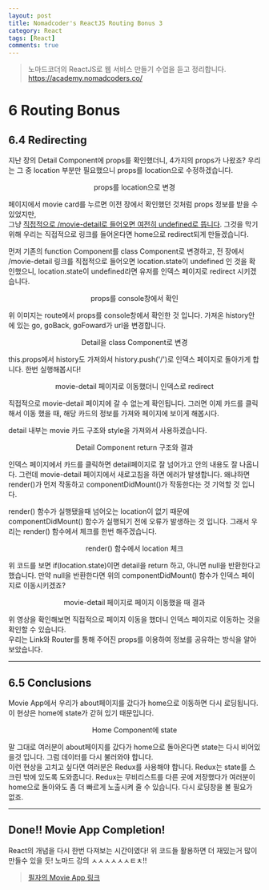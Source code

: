 ```yaml
---
layout: post
title: Nomadcoder's ReactJS Routing Bonus 3
category: React
tags: [React]
comments: true
---
```


> 노마드코더의 ReactJS로 웹 서비스 만들기 수업을 듣고 정리합니다. <https://academy.nomadcoders.co/>

# 6 Routing Bonus

## 6.4 Redirecting

지난 장의 Detail Component에 props를 확인했더니, 4가지의 props가 나왔죠? 우리는 그 중 location 부분만 필요했으니 props를 location으로 수정하겠습니다.

<center>
<figure>
<img src="/assets/post-img/react/nomad_react_6-14.jpg" alt="">
<figcaption>props를 location으로 변경</figcaption>
</figure>
</center>

페이지에서 movie card를 누르면 이전 장에서 확인했던 것처럼 props 정보를 받을 수 있었지만,  
그냥 <u>직접적으로 /movie-detail로 들어오면 여전히 undefined로 뜹니다</u>. 그것을 막기 위해 우리는 직접적으로 링크를 들어온다면 home으로 redirect되게 만들겠습니다.

먼저 기존의 function Component를 class Component로 변경하고, 전 장에서 /movie-detail 링크를 직접적으로 들어오면 location.state이 undefined 인 것을 확인했으니, location.state이 undefined라면 유저를 인덱스 페이지로 redirect 시키겠습니다.

<center>
<figure>
<img src="/assets/post-img/react/nomad_react_6-16.jpg" alt="">
<figcaption>props를 console창에서 확인</figcaption>
</figure>
</center>

위 이미지는 route에서 props를 console창에서 확인한 것 입니다. 가져온 history안에 있는 go, goBack, goFoward가 url을 변경합니다.  

<center>
<figure>
<img src="/assets/post-img/react/nomad_react_6-15.jpg" alt="">
<figcaption>Detail을 class Component로 변경</figcaption>
</figure>
</center>

this.props에서 history도 가져와서 history.push('/')로 인덱스 페이지로 돌아가게 합니다. 한번 실행해봅시다!

<center>
<figure>
<img src="/assets/post-img/react/nomad_react_6-16.jpg" alt="">
<figcaption>movie-detail 페이지로 이동했더니 인덱스로 redirect</figcaption>
</figure>
</center>

직접적으로 movie-detail 페이지에 갈 수 없는게 확인됩니다. 그러면 이제 카드를 클릭해서 이동 했을 때, 해당 카드의 정보를 가져와 페이지에 보이게 해봅시다.

detail 내부는 movie 카드 구조와 style을 가져와서 사용하겠습니다. 

<center>
<figure>
<img src="/assets/post-img/react/nomad_react_6-17.jpg" alt="">
<figcaption>Detail Component return 구조와 결과</figcaption>
</figure>
</center>

인덱스 페이지에서 카드를 클릭하면 detail페이지로 잘 넘어가고 안의 내용도 잘 나옵니다. 그런데 movie-detail 페이지에서 새로고침을 하면 에러가 발생합니다. 왜냐하면 render()가 먼저 작동하고 componentDidMount()가 작동한다는 것 기억할 것 입니다.  

render() 함수가 실행됐을때 넘어오는 location이 없기 때문에 componentDidMount() 함수가 실행되기 전에 오류가 발생하는 것 입니다. 그래서 우리는 render() 함수에서 체크를 한번 해주겠습니다.

<center>
<figure>
<img src="/assets/post-img/react/nomad_react_6-18.jpg" alt="">
<figcaption>render() 함수에서 location 체크</figcaption>
</figure>
</center>

위 코드를 보면 if(location.state)이면 detail을 return 하고, 아니면 null을 반환한다고 했습니다. 만약 null을 반환한다면 위의 componentDidMount() 함수가 인덱스 페이지로 이동시키겠죠?

<center>
<figure>
<img src="/assets/post-img/react/nomad_react_6-20.gif" alt="">
<figcaption>movie-detail 페이지로 페이지 이동했을 때 결과</figcaption>
</figure>
</center>

위 영상을 확인해보면 직접적으로 페이지 이동을 했더니 인덱스 페이지로 이동하는 것을 확인할 수 있습니다.  
우리는 Link와 Router를 통해 주어진 props를 이용하여 정보를 공유하는 방식을 알아보았습니다. 

---

## 6.5 Conclusions

Movie App에서 우리가 about페이지를 갔다가 home으로 이동하면 다시 로딩됩니다. 이 현상은 home에 state가 갇혀 있기 때문입니다. 

<center>
<figure>
<img src="/assets/post-img/react/nomad_react_6-19.jpg" alt="">
<figcaption>Home Component에 state</figcaption>
</figure>
</center>

말 그대로 여러분이 about페이지를 갔다가 home으로 돌아온다면 state는 다시 비어있을것 입니다. 그럼 데이터를 다시 불러와야 합니다.  
이런 현상을 고치고 싶다면 여러분은 Redux를 사용해야 합니다. Redux는 state를 스크린 밖에 있도록 도와줍니다. Redux는 무비리스트를 다른 곳에 저장했다가 여러분이 home으로 돌아와도 좀 더 빠르게 노출시켜 줄 수 있습니다. 다시 로딩창을 볼 필요가 없죠.

---

## Done!! Movie App Completion! 

React의 개념을 다시 한번 다져보는 시간이였다! 위 코드들 활용하면 더 재밌는거 많이 만들수 있을 듯! 노마드 강의 ㅅㅅㅅㅅㅅㅅㅌㅊ!!

> [필자의 Movie App 링크](https://hjban-dev.github.io/nomad_movie_app/#/)
